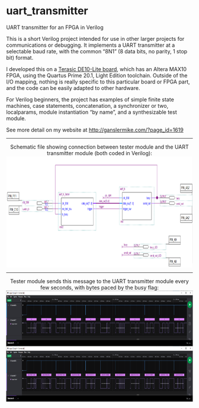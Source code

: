# uart_transmitter
UART transmitter for an FPGA in Verilog

This is a short Verilog project intended for use in other larger projects for communications or debugging. It implements a UART transmitter at a selectable baud rate, with the common “8N1” (8 data bits, no parity, 1 stop bit) format.

I developed this on a [Terasic DE10-Lite board](https://www.terasic.com.tw/cgi-bin/page/archive.pl?Language=English&No=1021), which has an Altera MAX10 FPGA, using the Quartus Prime 20.1, Light Edition toolchain. Outside of the I/O mapping, nothing is really specific to this particular board or FPGA part, and the code can be easily adapted to other hardware.

For Verilog beginners, the project has examples of simple finite state machines, case statements, concatenation, a synchronizer or two, localparams, module instantiation “by name”, and a synthesizable test module.

See more detail on my website at http://ganslermike.com/?page_id=1619

---

<p align="center">
   Schematic file showing connection between tester module and the UART transmitter module (both coded in Verilog):
   <br>
   <img src="images/uart tx top level entity schematic.PNG" height="300" align="center">
</p>

---

<p align="center">
   Tester module sends this message to the UART transmitter module every few seconds, with bytes paced by the busy flag:
   <br>
   <img src="images/uart tx logic analyzer full message (ascii and bin).png" height="300" align="center">
</p>
        
